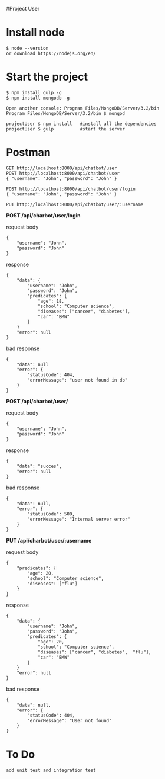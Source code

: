 #Project User

# Install node
		
	$ node --version
	or download https://nodejs.org/en/

# Start the project
		
	$ npm install gulp -g
	$ npm install mongodb -g
	
	Open another console: Program Files/MongoDB/Server/3.2/bin 
	Program Files/MongoDB/Server/3.2/bin $ mongod
	
	projectUser $ npm install   #install all the dependencies
	projectUser $ gulp          #start the server
	
# Postman
	
	GET http://localhost:8000/api/chatbot/user
	POST http://localhost:8000/api/chatbot/user
	{ "username": "John", "password": "John" }
	
	POST http://localhost:8000/api/chatbot/user/login
	{ "username": "John", "password": "John" }
	
	PUT http://localhost:8000/api/chatbot/user/:username
	

<b> POST /api/charbot/user/login </b>

request body

	{
		"username": "John",
		"password": "John"
	}
	
response 

	{
		"data": {
			"username": "John",
			"password": "John",
			"predicates": {
				"age": 18,
				"school": "Computer science",
				"diseases": ["cancer", "diabetes"],
				"car": "BMW"
			}
		}
		"error": null
	}

bad response

	{
		"data": null
		"error": {
			"statusCode": 404,
			"errorMessage": "user not found in db"
		}
	}
	

<b> POST /api/charbot/user/ </b>

request body

	{
		"username": "John",
		"password": "John"
	}

response 

	{
		"data": "succes",
		"error": null
	}
	
bad response

	{
		"data": null,
		"error": {
			"statusCode": 500,
			"errorMessage": "Internal server error"
		}
	}

<b> PUT /api/charbot/user/:username </b>

request body

	{
		"predicates": {
			"age": 20,
			"school": "Computer science",
			"diseases": ["flu"]
		}
	}

response 

	{
		"data": {
			"username": "John",
			"password": "John",
			"predicates": {
				"age": 20,
				"school": "Computer science",
				"diseases": ["cancer", "diabetes",  "flu"],
				"car": "BMW"
			}
		}
		"error": null
	}
	
bad response

	{
		"data": null,
		"error": {
			"statusCode": 404,
			"errorMessage": "User not found"
		}
	}
	


# To Do

	add unit test and integration test
		
